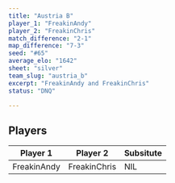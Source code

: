 ```yaml
---
title: "Austria B"
player_1: "FreakinAndy"
player_2: "FreakinChris"
match_difference: "2-1"
map_difference: "7-3"
seed: "#65"
average_elo: "1642"
sheet: "silver"
team_slug: "austria_b"
excerpt: "FreakinAndy and FreakinChris"
status: "DNQ"

---
```

## Players

| Player 1 | Player 2 | Subsitute |
| -- | -- | -- |
| FreakinAndy | FreakinChris | NIL |
